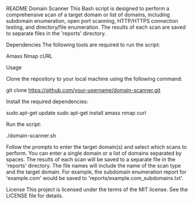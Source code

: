 README
Domain Scanner
This Bash script is designed to perform a comprehensive scan of a target domain or list of domains, including subdomain enumeration, open port scanning, HTTP/HTTPS connection testing, and directory/file enumeration. The results of each scan are saved to separate files in the 'reports' directory.

Dependencies
The following tools are required to run the script:

Amass
Nmap
cURL

Usage

Clone the repository to your local machine using the following command:

git clone https://github.com/your-username/domain-scanner.git

Install the required dependencies:

sudo apt-get update
sudo apt-get install amass nmap curl

Run the script:

./domain-scanner.sh

Follow the prompts to enter the target domain(s) and select which scans to perform. You can enter a single domain or a list of domains separated by spaces.
The results of each scan will be saved to a separate file in the 'reports' directory. The file names will include the name of the scan type and the target domain. For example, the subdomain enumeration report for 'example.com' would be saved to 'reports/example.com_subdomains.txt'.

License
This project is licensed under the terms of the MIT license. See the LICENSE file for details.
